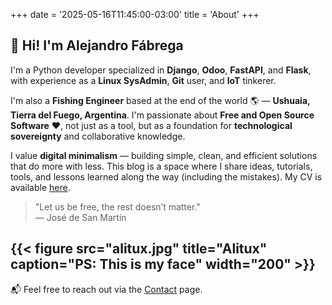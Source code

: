 +++
date = '2025-05-16T11:45:00-03:00'
title = 'About'
+++

## 👋 Hi! I'm Alejandro Fábrega
I'm a Python developer specialized in **Django**, **Odoo**, **FastAPI**, and **Flask**, with experience as a **Linux SysAdmin**, **Git** user, and **IoT** tinkerer.

I'm also a **Fishing Engineer** based at the end of the world 🌎 — **Ushuaia, Tierra del Fuego, Argentina**. I'm passionate about **Free and Open Source Software** ❤️, not just as a tool, but as a foundation for **technological sovereignty** and collaborative knowledge.

I value **digital minimalism** — building simple, clean, and efficient solutions that do more with less. This blog is a space where I share ideas, tutorials, tools, and lessons learned along the way (including the mistakes).
My CV is available [here](/cv).

> "Let us be free, the rest doesn’t matter."  
> — José de San Martín

{{< figure src="alitux.jpg" title="Alitux" caption="PS: This is my face" width="200" >}}
---


📬 Feel free to reach out via the [Contact](/en/contact) page.
